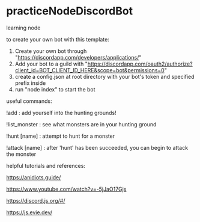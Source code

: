 # practiceNodeDiscordBot
learning node

to create your own bot with this template:
  1. Create your own bot through "https://discordapp.com/developers/applications/"
  2. Add your bot to a guild with "https://discordapp.com/oauth2/authorize?client_id=BOT_CLIENT_ID_HERE&scope=bot&permissions=0"
  3. create a config.json at root directory with your bot's token and specified prefix inside
  4. run "node index" to start the bot

useful commands:

!add : add yourself into the hunting grounds!

!list_monster : see what monsters are in your hunting ground

!hunt [name] : attempt to hunt for a monster

!attack [name] : after 'hunt' has been succeeded, you can begin to attack the monster

helpful tutorials and references:

  https://anidiots.guide/
  
  https://www.youtube.com/watch?v=-5jJaO17Gjs
  
  https://discord.js.org/#/
  
  https://js.evie.dev/
 
